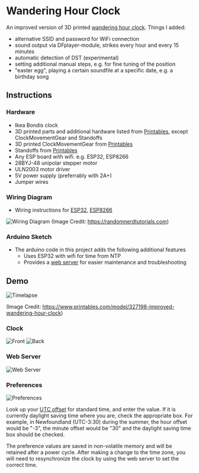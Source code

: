 # Wandering Hour Clock

An improved version of 3D printed [wandering hour clock](https://www.printables.com/model/327198-improved-wandering-hour-clock).
Things I added:
- alternative SSID and password for WiFi connection
- sound output via DFplayer-module, strikes every hour and every 15 minutes
- automatic detection of DST (experimental)
- setting additional manual steps, e.g. for fine tuning of the position
- "easter egg", playing a certain soundfile at a specific date, e.g. a birthday song

## Instructions

### Hardware
- Ikea Bondis clock
- 3D printed parts and additional hardware listed from [Printables](https://www.printables.com/model/327198-improved-wandering-hour-clock), except ClockMovementGear and Standoffs
- 3D printed ClockMovementGear from [Printables](https://www.printables.com/model/429804-wandering-hour-clock-with-stepper-motor)
- Standoffs from [Printables](https://www.printables.com/model/476980-wandering-hour-clock-w-arduino-wifi-stepper-motor-)
- Any ESP board with wifi. e.g. ESP32, ESP8266
- 28BYJ-48 unipolar stepper motor
- ULN2003 motor driver
- 5V power supply (preferrably with 2A+)
- Jumper wires

### Wiring Diagram
- Wiring instructions for [ESP32](https://randomnerdtutorials.com/esp32-stepper-motor-28byj-48-uln2003/), [ESP8266](https://randomnerdtutorials.com/esp8266-nodemcu-stepper-motor-28byj-48-uln2003/)

![Wiring Diagram](images/ESP32-Stepper-Motor-Schematic-Diagram-Wiring_bb.webp)
(Image Credit: https://randomnerdtutorials.com)

### Arduino Sketch
- The arduino code in this project adds the following additional features
  - Uses ESP32 with wifi for time from NTP
  - Provides a [web server](#web-server) for easier maintenance and troubleshooting

## Demo
![Timelapse](images/front_slower_small.gif)

(Image Credit: https://www.printables.com/model/327198-improved-wandering-hour-clock)
### Clock
![Front](images/clock_front.jpg)
![Back](images/clock_back.jpg)

### Web Server
![Web Server](images/web_server.jpeg)

### Preferences
![Preferences](images/set_preferences.png)

Look up your [UTC offset](https://en.wikipedia.org/wiki/List_of_UTC_offsets) for standard time, and enter the value. If it is currently daylight saving time where you are, check the appropriate box. For example, in Newfoundland  (UTC-3:30) during the summer, the hour offset would be "-3", the minute offset would be "30" and the daylight saving time box should be checked.

The preference values are saved in non-volatile memory and will be retained after a power cycle. After making a change to the time zone, you will need to resynchronize the clock by using the web server to set the correct time.
